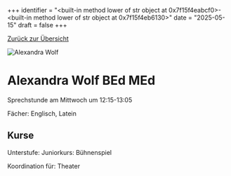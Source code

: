 
+++
identifier = "<built-in method lower of str object at 0x7f15f4eabcf0>-<built-in method lower of str object at 0x7f15f4eb6130>"
date = "2025-05-15"
draft = false
+++

 [Zurück zur Übersicht](/schule/personen/)

<div class="row">
<div class="column">
<img src="/images/personal/Wolf.jpg" alt="Alexandra Wolf"> 
</div>
<div class="column">

#  Alexandra Wolf BEd MEd

Sprechstunde am Mittwoch um 12:15-13:05

Fächer: Englisch,  Latein





## Kurse

Unterstufe: Juniorkurs: Bühnenspiel



Koordination für: Theater

</div>
</div> 

